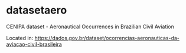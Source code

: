 # datasetaero

CENIPA dataset - Aeronautical Occurrences in Brazilian Civil Aviation

Located in: https://dados.gov.br/dataset/ocorrencias-aeronauticas-da-aviacao-civil-brasileira
